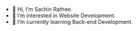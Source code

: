 - 👋 Hi, I’m Sachin Rathee.
- 👀 I’m interested in Website Development.
- 🌱 I’m currently learning Back-end Development.

<!---
Sachin-97/Sachin-97 is a ✨ special ✨ repository because its `README.md` (this file) appears on your GitHub profile.
You can click the Preview link to take a look at your changes.
--->
